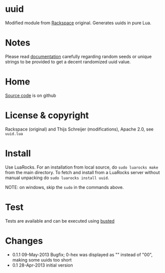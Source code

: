 uuid
====

Modified module from [Rackspace](https://github.com/kans/zirgo/blob/807250b1af6725bad4776c931c89a784c1e34db2/util/uuid.lua) original. Generates uuids in pure Lua.

Notes
=====
Please read [documentation](http://tieske.github.com/uuid/) carefully regarding random seeds or unique strings to be provided to get a decent randomized uuid value.

Home
====
[Source code](https://github.com/Tieske/uuid) is on github

License & copyright
===================
Rackspace (original) and Thijs Schreijer (modifications), Apache 2.0, see `uuid.lua`

Install
=======
Use LuaRocks. For an installation from local source, do `sudo luarocks make` from the main directory. To fetch and install from a LuaRocks server without manual unpacking do `sudo luarocks install uuid`.

NOTE: on windows, skip the `sudo` in the commands above.

Test
====
Tests are available and can be executed using [busted](http://olivinelabs.com/busted/)

Changes
=======

- 0.1.1   09-May-2013   Bugfix; 0-hex was displayed as "" instead of "00", making some uuids too short 
- 0.1     28-Apr-2013   initial version

